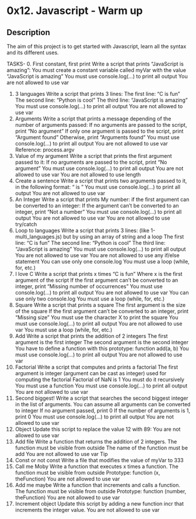 # 0x12. Javascript - Warm up

## Description
The aim of this project is to get started with Javascript, learn all the syntax and its different uses.

TASKS-
0. First constant, first print
Write a script that prints “JavaScript is amazing”:
You must create a constant variable called myVar with the value “JavaScript is amazing”
You must use console.log(...) to print all output
You are not allowed to use var
1. 3 languages
Write a script that prints 3 lines:
The first line: “C is fun”
The second line: “Python is cool”
The third line: “JavaScript is amazing”
You must use console.log(...) to print all output
You are not allowed to use var
2. Arguments
Write a script that prints a message depending of the number of arguments passed:
If no arguments are passed to the script, print “No argument”
If only one argument is passed to the script, print “Argument found”
Otherwise, print “Arguments found”
You must use console.log(...) to print all output
You are not allowed to use var
Reference: process.argv
3. Value of my argument
Write a script that prints the first argument passed to it:
If no arguments are passed to the script, print “No argument”
You must use console.log(...) to print all output
You are not allowed to use var
You are not allowed to use length
4. Create a sentence
Write a script that prints two arguments passed to it, in the following format: “ is ”
You must use console.log(...) to print all output
You are not allowed to use var
5. An Integer
Write a script that prints My number: <first argument converted in integer> if the first argument can be converted to an integer:
If the argument can’t be converted to an integer, print “Not a number”
You must use console.log(...) to print all output
You are not allowed to use var
You are not allowed to use try/catch
6. Loop to languages
Write a script that prints 3 lines: (like 1-multi_languages.js) but by using an array of string and a loop
The first line: “C is fun”
The second line: “Python is cool”
The third line: “JavaScript is amazing”
You must use console.log(...) to print all output
You are not allowed to use var
You are not allowed to use any if/else statement
You can use only one console.log
You must use a loop (while, for, etc.)
7. I love C
Write a script that prints x times “C is fun”
Where x is the first argument of the script
If the first argument can’t be converted to an integer, print “Missing number of occurrences”
You must use console.log(...) to print all output
You are not allowed to use var
You can use only two console.log
You must use a loop (while, for, etc.)
8. Square
Write a script that prints a square
The first argument is the size of the square
If the first argument can’t be converted to an integer, print “Missing size”
You must use the character X to print the square
You must use console.log(...) to print all output
You are not allowed to use var
You must use a loop (while, for, etc.)
9. Add
Write a script that prints the addition of 2 integers
The first argument is the first integer
The second argument is the second integer
You have to define a function with this prototype: function add(a, b)
You must use console.log(...) to print all output
You are not allowed to use var
10. Factorial
Write a script that computes and prints a factorial
The first argument is integer (argument can be cast as integer) used for computing the factorial
Factorial of NaN is 1
You must do it recursively
You must use a function
You must use console.log(...) to print all output
You are not allowed to use var
11. Second biggest!
Write a script that searches the second biggest integer in the list of arguments.
You can assume all arguments can be converted to integer
If no argument passed, print 0
If the number of arguments is 1, print 0
You must use console.log(...) to print all output
You are not allowed to use var
12. Object
Update this script to replace the value 12 with 89:
You are not allowed to use var
13. Add file
Write a function that returns the addition of 2 integers.
The function must be visible from outside
The name of the function must be add
You are not allowed to use var
Tip
14. Const or not const
Write a file that modifies the value of myVar to 333
15. Call me Moby
Write a function that executes x times a function.
The function must be visible from outside
Prototype: function (x, theFunction)
You are not allowed to use var
16. Add me maybe
Write a function that increments and calls a function.
The function must be visible from outside
Prototype: function (number, theFunction)
You are not allowed to use var
17. Increment object
Update this script by adding a new function incr that increments the integer value.
You are not allowed to use var
